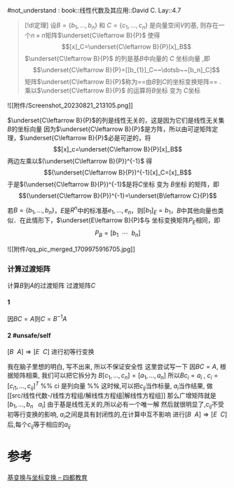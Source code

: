 #not_understand : book::线性代数及其应用::David C. Lay::4.7


> [!dl定理] 
> 设$B= \{b_{1},\dots,b_n\}$ 和 $C= \{c_{1},\dots,c_n\}$ 是向量空间$V$的基, 则存在一个$n\times n$矩阵$\underset{C\leftarrow B}{P}$ 使得 $$[x]_C=\underset{C\leftarrow B}{P}[x]_B$$ $\underset{C\leftarrow B}{P}$ 的列是基$B$中向量的 $C$ 坐标向量 ,即$$\underset{C\leftarrow B}{P}=[[b_{1}]_C~~\dotsb~~[b_n]_C]$$
> 矩阵$\underset{C\leftarrow B}{P}$称为==由$B$到$C$的坐标变换矩阵==  . 乘以$\underset{C\leftarrow B}{P}$ 的运算将$B$坐标 变为 $C$坐标


![[附件/Screenshot_20230821_213105.png]]


$\underset{C\leftarrow B}{P}$的列是线性无关的，这是因为它们是线性无关集$B$的坐标向量
因为$\underset{C\leftarrow B}{P}$是方阵，所以由可逆矩阵定理，$\underset{C\leftarrow B}{P}$必是可逆的，将$$[x]_c=\underset{C\leftarrow B}{P}[x]_B$$两边左乘以$(\underset{C\leftarrow B}{P})^{-1}$ 得$$(\underset{C\leftarrow B}{P})^{-1}[x]_C=[x]_B$$于是$(\underset{C\leftarrow B}{P})^{-1}$是将$C$坐标 变为 $B$坐标 的矩阵，即$$(\underset{C\leftarrow B}{P})^{-1}=\underset{B\leftarrow C}{P}$$


若$B= \{b_{1},\dots,b_n\}$，$E$是$R^{n}$中的标准基$e_1,\dots,e_{n}$，则$[b_{1}]_E=b_{1}$，$B$中其他向量也类似．在此情形下，$\underset{E\leftarrow B}{P}$与 坐标变换矩阵$P_E$相同，即$$P_B=[b_{1}~~\dotsb~~b_n]$$

![[附件/qq_pic_merged_1709975916705.jpg]]

### 计算过渡矩阵
计算$B$到$A$的过渡矩阵
过渡矩阵$C$
#### 1
因$BC=A$则$C=B^{-1}A$
#### 2 #unsafe/self 
$[B~~A]\Longrightarrow [E~~C]$ 进行初等行变换

我在脑子里想的明白, 写不出来, 所以不保证安全性
这里尝试写一下
因$BC=A$, 
根据矩阵相乘, 我们可以把它拆分为  $B[c_{1},...,c_{n}]=[a_{1},...,a_{n}]$
所以$Bc_{i}=a_{i}$ , $c_{i}=[c_{i1},...,c_{ij}]^{T}$ %% ci 是列向量 %%
这时候,可以把$c_{ij}$当作标量, $a_{i}$当作结果, 做[[src/线性代数-/线性方程组/解线性方程组|解线性方程组]]
那么广增矩阵就是 $[b_{1},...,b_{n}~~~a_{i}]$
由于基是线性无关的,所以必有一个唯一解
然后就很明显了,$c_{ij}$不受初等行变换的影响, $a_{i}$之间是具有封闭性的,在计算中互不影响
进行$[B~~A]\Longrightarrow [E~~C]$后,每个$c_{ij}$等于相应的$a_{ij}$

# 参考
[基变换与坐标变换 – 四都教育](https://www.sudoedu.com/%e7%ba%bf%e6%80%a7%e4%bb%a3%e6%95%b0%e8%a7%86%e9%a2%91%e8%af%be%e7%a8%8b/%e7%ba%bf%e6%80%a7%e7%a9%ba%e9%97%b4%e4%b8%8e%e7%ba%bf%e6%80%a7%e5%8f%98%e6%8d%a2/%e5%9f%ba%e5%8f%98%e6%8d%a2%e4%b8%8e%e5%9d%90%e6%a0%87%e5%8f%98%e6%8d%a2/)
